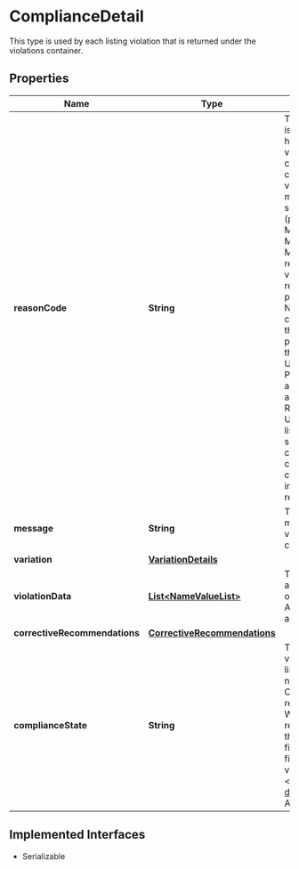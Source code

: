 

# ComplianceDetail

This type is used by each listing violation that is returned under the violations container.
## Properties

Name | Type | Description | Notes
------------ | ------------- | ------------- | -------------
**reasonCode** | **String** | This value states the nature of the listing violation. A reasonCode value is returned for each listing violation, and each compliance type can have several reason codes and related messages. The reasonCode values vary by compliance type. The reason codes for each compliance type are summarized below. Aspects adoption The reason codes for ASPECTS_ADOPTION compliance indicate that for the given violation, aspects listed in the violationData container are either missing from the listing or they have invalid values. The reason codes specify whether the violation is for required aspects, recommended (preferred) aspects, or soon to be required aspects. MISSING_OR_INVALID_REQUIRED_ASPECTS MISSING_OR_INVALID_PREFERRED_ASPECTS MISSING_OR_INVALID_SOON_TO_BE_REQUIRED_ASPECTS HTTPS The reason codes for HTTPS compliance identify where in the listing the violation occurs. For HTTPS policy violations, the seller will just need to remove the HTTP link (or update to HTTPS) from the listing details or product details: NON_SECURE_HTTP_LINK_IN_LISTING NON_SECURE_HTTP_LINK_IN_PRODUCT Non-eBay links The reason codes for OUTSIDE_EBAY_BUYING_AND_SELLING compliance identify the specific type of data (e.g., telephone number) that violated the policy. For each of these violations, the seller will just need to revise the listing, removing this information: UNAPPROVED_DOMAIN_WEBLINK_IN_LISTING PHONE_NUMBER_IN_LISTING EMAIL_ADDRESS_IN_LISTING Product adoption Product Adoption is not enforced at this time. Product adoption conformance Product Adoption is not enforced at this time. Returns policy The only RETURNS_POLICY reason code is UNSUPPORTED_RETURNS_PERIOD. The seller will have to revise their listing (or return business policy) with a supported return period for the site and category. The GetCategoryFeatures call of the Trading API can be used to verify the supported return periods for a particular category. For most eBay categories, the minimum return period that can be stated in a Returns Policy is 14 days for domestic and international sales, but some categories require a minimum 30-day return period. |  [optional]
**message** | **String** | This field provides a textual summary of the listing violation. A message field is returned for each listing violation. This message will vary widely based on the compliance type and corresponding reason code. |  [optional]
**variation** | [**VariationDetails**](VariationDetails.md) |  |  [optional]
**violationData** | [**List&lt;NameValueList&gt;**](NameValueList.md) | This container provides more information about the listing violation, if applicable. The type of information that appears here will vary based on the compliance type and type of violation. For example, for ASPECTS_ADOPTION violations, this container lists the missing aspect(s) or aspect(s) with invalid values. |  [optional]
**correctiveRecommendations** | [**CorrectiveRecommendations**](CorrectiveRecommendations.md) |  |  [optional]
**complianceState** | **String** | The enumeration value returned in this field indicates if the listing violation is considered to be OUT_OF_COMPLIANCE with an eBay listing policy, or the listing is considered to be AT_RISK of becoming non-compliant against an eBay listing policy. Generally, OUT_OF_COMPLIANCE policy violations can prevent the seller from revising a listing until the underlying violation(s) can be remedied. When the compliance state is AT_RISK, the seller is not blocked from revising the listing, but the seller should correct the violation to prevent the listing from being blocked for revisions in the future. Note: This field is returned for most violations, but not all. In the case that this field is not returned, it can be assumed that the state of the listing violation is OUT_OF_COMPLIANCE. For implementation help, refer to &lt;a href&#x3D;&#39;https://developer.ebay.com/api-docs/sell/compliance/types/com:ComplianceStateEnum&#39;&gt;eBay API documentation&lt;/a&gt; |  [optional]


## Implemented Interfaces

* Serializable


